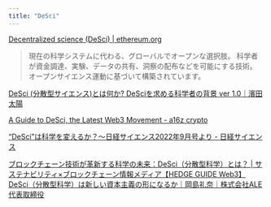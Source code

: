 ```yaml
---
title: "DeSci"
---
```


[Decentralized science (DeSci) | ethereum.org](https://ethereum.org/en/desci/)
> 現在の科学システムに代わる、グローバルでオープンな選択肢。
> 科学者が資金調達、実験、データの共有、洞察の配布などを可能にする技術。
> オープンサイエンス運動に基づいて構築されています。

[DeSci (分散型サイエンス)とは何か? DeSciを求める科学者の背景 ver 1.0｜濱田太陽](https://note.com/hirotaiyohamada/n/n82e5c7d22c31)

[A Guide to DeSci, the Latest Web3 Movement - a16z crypto](https://a16zcrypto.com/posts/article/what-is-decentralized-science-aka-desci/)



[“DeSci”は科学を変えるか？〜日経サイエンス2022年9月号より - 日経サイエンス](https://www.nikkei-science.com/?p=67523)


[ブロックチェーン技術が革新する科学の未来：DeSci（分散型科学）とは？ | サステナビリティ×ブロックチェーン情報メディア【HEDGE GUIDE Web3】](https://hedge.guide/feature/desci-bc202304.html)
[DeSci（分散型科学）は新しい資本主義の形になるか｜岡島礼奈｜株式会社ALE 代表取締役](https://comemo.nikkei.com/n/na4ebd299b234)




